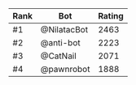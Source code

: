 Rank|Bot|Rating
---|---|---
#1|@NilatacBot|2463
#2|@anti-bot|2223
#3|@CatNail|2071
#4|@pawnrobot|1888
